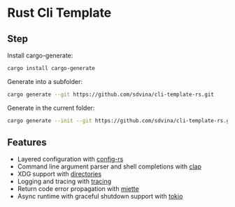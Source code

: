 # Rust Cli Template

## Step

Install cargo-generate:

```bash
cargo install cargo-generate
```

Generate into a subfolder:

```bash
cargo generate --git https://github.com/sdvina/cli-template-rs.git
```

Generate in the current folder:

```bash
cargo generate --init --git https://github.com/sdvina/cli-template-rs.git
```

## Features

- Layered configuration with [config-rs](https://github.com/mehcode/config-rs)
- Command line argument parser and shell completions with [clap](https://github.com/clap-rs/clap)
- XDG support with [directories](https://github.com/dirs-dev/directories-rs)
- Logging and tracing with [tracing](https://github.com/tokio-rs/tracing)
- Return code error propagation with [miette](https://github.com/zkat/miette)
- Async runtime with graceful shutdown support with [tokio](https://github.com/tokio-rs/tokio)
